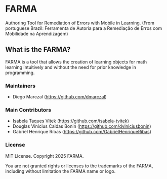 # FARMA

Authoring Tool for Remediation of Errors with Mobile in Learning. (From portuguese Brazil: Ferramenta de Autoria para a Remediação de Erros com Mobilidade na Aprendizagem)

## What is the FARMA?

FARMA is a tool that allows the creation of learning objects for math learning intuitively and without the need for prior knowledge in programming.

### Maintainers

- Diego Marczal (https://github.com/dmarczal)

### Main Contributors

- Isabela Taques Vitek (https://github.com/isabela-tvitek)
- Douglas Vinicius Caldas Bonin (https://github.com/dviniciusbonin)
- Gabriel Henrique Ribas (https://github.com/GabrielHenriqueRibas)

### License

MIT License. Copyright 2025 FARMA.

You are not granted rights or licenses to the trademarks of the FARMA, including without limitation the FARMA name or logo.
